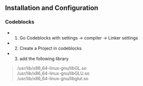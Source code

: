 ## Installation and Configuration  
### Codeblocks  
* 1. Go Codeblocks with settings -> compiler -> Linker settings
* 2. Create a Project in codeblocks
* 3. add the following library  
> /usr/lib/x86_64-linux-gnu/libGL.so  
> /usr/lib/x86_64-linux-gnu/libGLU.so  
> /usr/lib/x86_64-linux-gnu/libglut.so  


